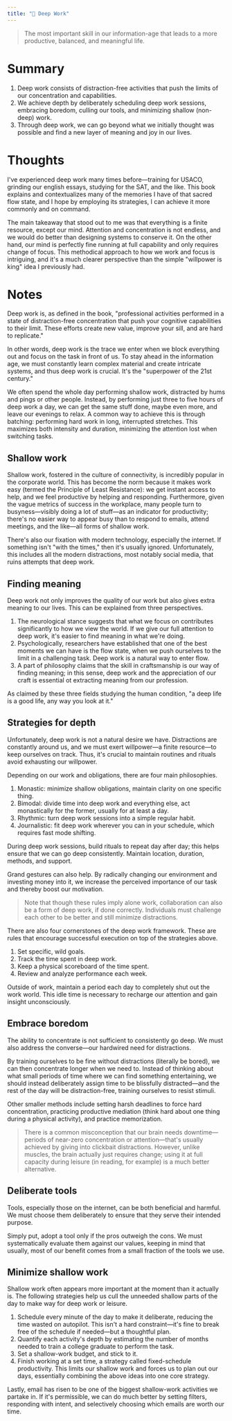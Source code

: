 ```yaml
---
title: "💼 Deep Work"
---
```

> The most important skill in our information-age that leads to a more productive, balanced, and meaningful life.

# Summary
1. Deep work consists of distraction-free activities that push the limits of our concentration and capabilities.
2. We achieve depth by deliberately scheduling deep work sessions, embracing boredom, culling our tools, and minimizing shallow (non-deep) work.
3. Through deep work, we can go beyond what we initially thought was possible and find a new layer of meaning and joy in our lives.

# Thoughts
I've experienced deep work many times before—training for USACO, grinding our english essays, studying for the SAT, and the like. This book explains and contextualizes many of the memories I have of that sacred flow state, and I hope by employing its strategies, I can achieve it more commonly and on command.

The main takeaway that stood out to me was that everything is a finite resource, except our mind. Attention and concentration is not endless, and we would do better than designing systems to conserve it. On the other hand, our mind is perfectly fine running at full capability and only requires change of focus. This methodical approach to how we work and focus is intriguing, and it's a much clearer perspective than the simple "willpower is king" idea I previously had.

# Notes
Deep work is, as defined in the book, "professional activities performed in a state of distraction-free concentration that push your cognitive capabilities to their limit. These efforts create new value, improve your sill, and are hard to replicate."

In other words, deep work is the trace we enter when we block everything out and focus on the task in front of us. To stay ahead in the information age, we must constantly learn complex material and create intricate systems, and thus deep work is crucial. It's the "superpower of the 21st century."

We often spend the whole day performing shallow work, distracted by hums and pings or other people. Instead, by performing just three to five hours of deep work a day, we can get the same stuff done, maybe even more, and leave our evenings to relax. A common way to achieve this is through batching: performing hard work in long, interrupted stretches. This maximizes both intensity and duration, minimizing the attention lost when switching tasks.

## Shallow work
Shallow work, fostered in the culture of connectivity, is incredibly popular in the corporate world. This has become the norm because it makes work easy (termed the Principle of Least Resistance): we get instant access to help, and we feel productive by helping and responding. Furthermore, given the vague metrics of success in the workplace, many people turn to busyness—visibly doing a lot of stuff—as an indicator for productivity; there's no easier way to appear busy than to respond to emails, attend meetings, and the like—all forms of shallow work.

There's also our fixation with modern technology, especially the internet. If something isn't "with the times," then it's usually ignored. Unfortunately, this includes all the modern distractions, most notably social media, that ruins attempts that deep work.

## Finding meaning
Deep work not only improves the quality of our work but also gives extra meaning to our lives. This can be explained from three perspectives.
1. The neurological stance suggests that what we focus on contributes significantly to how we view the world. If we give our full attention to deep work, it's easier to find meaning in what we're doing.
2. Psychologically, researchers have established that one of the best moments we can have is the flow state, when we push ourselves to the limit in a challenging task. Deep work is a natural way to enter flow.
3. A part of philosophy claims that the skill in craftsmanship is our way of finding meaning; in this sense, deep work and the appreciation of our craft is essential ot extracting meaning from our profession.

As claimed by these three fields studying the human condition, "a deep life is a good life, any way you look at it."

## Strategies for depth
Unfortunately, deep work is not a natural desire we have. Distractions are constantly around us, and we must exert willpower—a finite resource—to keep ourselves on track. Thus, it's crucial to maintain routines and rituals avoid exhausting our willpower.

Depending on our work and obligations, there are four main philosophies.
1. Monastic: minimize shallow obligations, maintain clarity on one specific thing.
2. Bimodal: divide time into deep work and everything else, act monastically for the former, usually for at least a day.
3. Rhythmic: turn deep work sessions into a simple regular habit.
4. Journalistic: fit deep work wherever you can in your schedule, which requires fast mode shifting.

During deep work sessions, build rituals to repeat day after day; this helps ensure that we can go deep consistently. Maintain location, duration, methods, and support.

Grand gestures can also help. By radically changing our environment and investing money into it, we increase the perceived importance of our task and thereby boost our motivation.

> Note that though these rules imply alone work, collaboration can also be a form of deep work, if done correctly. Individuals must challenge each other to be better and still minimize distractions.

There are also four cornerstones of the deep work framework. These are rules that encourage successful execution on top of the strategies above.
1. Set specific, wild goals.
2. Track the time spent in deep work.
3. Keep a physical scoreboard of the time spent.
4. Review and analyze performance each week.

Outside of work, maintain a period each day to completely shut out the work world. This idle time is necessary to recharge our attention and gain insight unconsciously.

## Embrace boredom
The ability to concentrate is not sufficient to consistently go deep. We must also address the converse—our hardwired need for distractions.

By training ourselves to be fine without distractions (literally be bored), we can then concentrate longer when we need to. Instead of thinking about what small periods of time where we can find something entertaining, we should instead deliberately assign time to be blissfully distracted—and the rest of the day will be distraction-free, training ourselves to resist stimuli.

Other smaller methods include setting harsh deadlines to force hard concentration, practicing productive mediation (think hard about one thing during a physical activity), and practice memorization.

> There is a common misconception that our brain needs downtime—periods of near-zero concentration or attention—that's usually achieved by giving into clickbait distractions. However, unlike muscles, the brain actually just requires change; using it at full capacity during leisure (in reading, for example) is a much better alternative.

## Deliberate tools
Tools, especially those on the internet, can be both beneficial and harmful. We must choose them deliberately to ensure that they serve their intended purpose.

Simply put, adopt a tool only if the pros outweigh the cons. We must systematically evaluate them against our values, keeping in mind that usually, most of our benefit comes from a small fraction of the tools we use.

## Minimize shallow work
Shallow work often appears more important at the moment than it actually is. The following strategies help us cull the unneeded shallow parts of the day to make way for deep work or leisure.
1. Schedule every minute of the day to make it deliberate, reducing the time wasted on autopilot. This isn't a hard constraint—it's fine to break free of the schedule if needed—but a thoughtful plan.
2. Quantify each activity's depth by estimating the number of months needed to train a college graduate to perform the task.
3. Set a shallow-work budget, and stick to it.
4. Finish working at a set time, a strategy called fixed-schedule productivity. This limits our shallow work and forces us to plan out our days, essentially combining the above ideas into one core strategy.

Lastly, email has risen to be one of the biggest shallow-work activities we partake in. If it's permissible, we can do much better by setting filters, responding with intent, and selectively choosing which emails are worth our time.